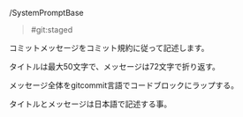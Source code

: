 /SystemPromptBase

> #git:staged

コミットメッセージをコミット規約に従って記述します。

タイトルは最大50文字で、メッセージは72文字で折り返す。

メッセージ全体をgitcommit言語でコードブロックにラップする。

タイトルとメッセージは日本語で記述する事。
